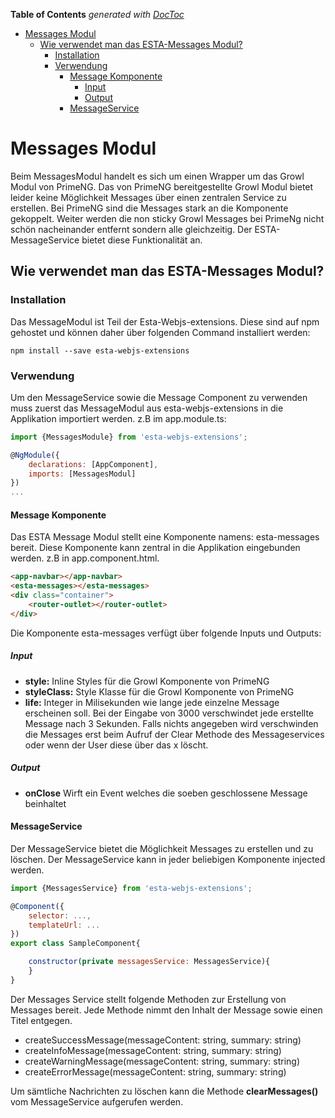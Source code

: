 <!-- START doctoc generated TOC please keep comment here to allow auto update -->
<!-- DON'T EDIT THIS SECTION, INSTEAD RE-RUN doctoc TO UPDATE -->
**Table of Contents**  *generated with [DocToc](https://github.com/thlorenz/doctoc)*

- [Messages Modul](#messages-modul)
  - [Wie verwendet man das ESTA-Messages Modul?](#wie-verwendet-man-das-esta-messages-modul)
    - [Installation](#installation)
    - [Verwendung](#verwendung)
      - [Message Komponente](#message-komponente)
        - [Input](#input)
        - [Output](#output)
      - [MessageService](#messageservice)

<!-- END doctoc generated TOC please keep comment here to allow auto update -->

# Messages Modul

Beim MessagesModul handelt es sich um einen Wrapper um das Growl Modul
von PrimeNG. Das von PrimeNG bereitgestellte Growl Modul bietet leider
keine Möglichkeit Messages über einen zentralen Service zu erstellen. Bei PrimeNG
sind die Messages stark an die Komponente gekoppelt. Weiter werden die non sticky Growl Messages bei PrimeNg
nicht schön nacheinander entfernt sondern alle gleichzeitig. Der ESTA-MessageService
bietet diese Funktionalität an.

## Wie verwendet man das ESTA-Messages Modul?
### Installation
Das MessageModul ist Teil der Esta-Webjs-extensions. Diese sind auf npm
gehostet und können daher über folgenden Command installiert werden:

```
npm install --save esta-webjs-extensions
```

### Verwendung
Um den MessageService sowie die Message Component zu verwenden muss zuerst das
MessageModul aus esta-webjs-extensions in die Applikation importiert werden.
z.B im app.module.ts:

```javascript
import {MessagesModule} from 'esta-webjs-extensions';

@NgModule({
    declarations: [AppComponent],
    imports: [MessagesModul]
})
...
```


#### Message Komponente

Das ESTA Message Modul stellt eine Komponente namens: esta-messages bereit.
Diese Komponente kann zentral in die Applikation eingebunden werden.
z.B in app.component.html.
```html
<app-navbar></app-navbar>
<esta-messages></esta-messages>
<div class="container">
    <router-outlet></router-outlet>
</div>
```

Die Komponente esta-messages verfügt über folgende Inputs und Outputs:

##### Input
- **style:** Inline Styles für die Growl Komponente von PrimeNG
- **styleClass:** Style Klasse für die Growl Komponente von PrimeNG
- **life:** Integer in Milisekunden wie lange jede einzelne Message erscheinen
  soll. Bei der Eingabe von 3000 verschwindet jede erstellte Message nach
  3 Sekunden. Falls nichts angegeben wird verschwinden die Messages erst
  beim Aufruf der Clear Methode des Messageservices oder wenn der User diese über
  das x löscht.

##### Output
- **onClose** Wirft ein Event welches die soeben geschlossene Message
    beinhaltet

#### MessageService
Der MessageService bietet die Möglichkeit Messages zu erstellen und zu löschen.
Der MessageService kann in jeder beliebigen Komponente injected werden.

```javascript
import {MessagesService} from 'esta-webjs-extensions';

@Component({
    selector: ...,
    templateUrl: ...
})
export class SampleComponent{

    constructor(private messagesService: MessagesService){
    }
}
```

Der Messages Service stellt folgende Methoden zur Erstellung von Messages bereit.
Jede Methode nimmt den Inhalt der Message sowie einen Titel entgegen.

- createSuccessMessage(messageContent: string, summary: string)
- createInfoMessage(messageContent: string, summary: string)
- createWarningMessage(messageContent: string, summary: string)
- createErrorMessage(messageContent: string, summary: string)

Um sämtliche Nachrichten zu löschen kann die Methode **clearMessages()** vom MessageService aufgerufen werden.



